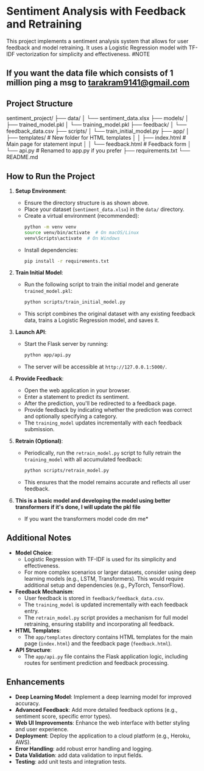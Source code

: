 # Sentiment Analysis with Feedback and Retraining

This project implements a sentiment analysis system that allows for user feedback and model retraining. It uses a Logistic Regression model with TF-IDF vectorization for simplicity and effectiveness.
#NOTE
## If you want the data file which consists of 1 million ping a msg to tarakram9141@gmail.com

## Project Structure
sentiment_project/
├── data/
│   └── sentiment_data.xlsx
├── models/
│   ├── trained_model.pkl
│   └── training_model.pkl
├── feedback/
│   └── feedback_data.csv
├── scripts/
│   └── train_initial_model.py
├── app/
│   ├── templates/           # New folder for HTML templates
│   │   ├── index.html      # Main page for statement input
│   │   └── feedback.html   # Feedback form
│   └── api.py              # Renamed to app.py if you prefer
├── requirements.txt
└── README.md


## How to Run the Project

1.  **Setup Environment**:
    * Ensure the directory structure is as shown above.
    * Place your dataset (`sentiment_data.xlsx`) in the `data/` directory.
    * Create a virtual environment (recommended):
        ```bash
        python -m venv venv
        source venv/bin/activate  # On macOS/Linux
        venv\Scripts\activate  # On Windows
        ```
    * Install dependencies:
        ```bash
        pip install -r requirements.txt
        ```

2.  **Train Initial Model**:
    * Run the following script to train the initial model and generate `trained_model.pkl`:
        ```bash
        python scripts/train_initial_model.py
        ```
    * This script combines the original dataset with any existing feedback data, trains a Logistic Regression model, and saves it.

3.  **Launch API**:
    * Start the Flask server by running:
        ```bash
        python app/api.py
        ```
    * The server will be accessible at `http://127.0.0.1:5000/`.

4.  **Provide Feedback**:
    * Open the web application in your browser.
    * Enter a statement to predict its sentiment.
    * After the prediction, you'll be redirected to a feedback page.
    * Provide feedback by indicating whether the prediction was correct and optionally specifying a category.
    * The `training_model` updates incrementally with each feedback submission.

5.  **Retrain (Optional)**:
    * Periodically, run the `retrain_model.py` script to fully retrain the `training_model` with all accumulated feedback:
        ```bash
        python scripts/retrain_model.py
        ```
    * This ensures that the model remains accurate and reflects all user feedback.

6. **This is a basic model and developing the model using better transformers if it's done, I will update the pkl file**
   * If you want the transformers model code dm me*

## Additional Notes

* **Model Choice**:
    * Logistic Regression with TF-IDF is used for its simplicity and effectiveness.
    * For more complex scenarios or larger datasets, consider using deep learning models (e.g., LSTM, Transformers). This would require additional setup and dependencies (e.g., PyTorch, TensorFlow).
* **Feedback Mechanism**:
    * User feedback is stored in `feedback/feedback_data.csv`.
    * The `training_model` is updated incrementally with each feedback entry.
    * The `retrain_model.py` script provides a mechanism for full model retraining, ensuring stability and incorporating all feedback.
* **HTML Templates**:
    * The `app/templates` directory contains HTML templates for the main page (`index.html`) and the feedback page (`feedback.html`).
* **API Structure**:
    * The `app/api.py` file contains the Flask application logic, including routes for sentiment prediction and feedback processing.

## Enhancements

* **Deep Learning Model**: Implement a deep learning model for improved accuracy.
* **Advanced Feedback**: Add more detailed feedback options (e.g., sentiment score, specific error types).
* **Web UI Improvements**: Enhance the web interface with better styling and user experience.
* **Deployment**: Deploy the application to a cloud platform (e.g., Heroku, AWS).
* **Error Handling**: add robust error handling and logging.
* **Data Validation**: add data validation to input fields.
* **Testing**: add unit tests and integration tests.











